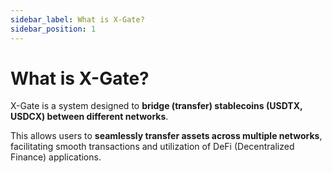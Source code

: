 ```yaml
---
sidebar_label: What is X-Gate?
sidebar_position: 1
---
```


# What is X-Gate?

X-Gate is a system designed to **bridge (transfer) stablecoins (USDTX, USDCX) between different networks**.

This allows users to **seamlessly transfer assets across multiple networks**, facilitating smooth transactions and utilization of DeFi (Decentralized Finance) applications.